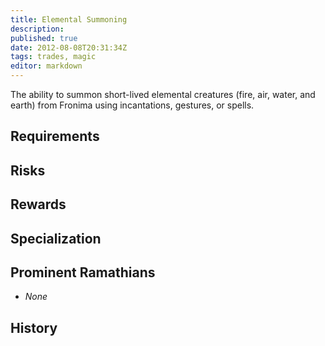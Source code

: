 ```yaml
---
title: Elemental Summoning
description:
published: true
date: 2012-08-08T20:31:34Z
tags: trades, magic
editor: markdown
---
```


The ability to summon short-lived elemental creatures (fire, air, water, and earth) from Fronima using incantations, gestures, or spells.

## Requirements

## Risks

## Rewards

## Specialization

## Prominent Ramathians

- *None*

## History

